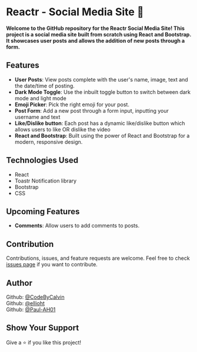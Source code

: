 # Reactr - Social Media Site 💬

<strong>Welcome to the GitHub repository for the Reactr Social Media Site! This project is a social media site built from scratch using React and Bootstrap. It showcases user posts and allows the addition of new posts through a form.</strong>

<!-- **[Live demo](#)** Update the link here when the live demo is available -->

<!-- Include some screenshots of your project here -->

## Features

- **User Posts**: View posts complete with the user's name, image, text and the date/time of posting.
- **Dark Mode Toggle**: Use the inbuilt toggle button to switch between dark mode and light mode
- **Emoji Picker**: Pick the right emoji for your post.
- **Post Form**: Add a new post through a form input, inputting your username and text
- **Like/Dislike button**: Each post has a dynamic like/dislike button which allows users to like OR dislike the video
- **React and Bootstrap**: Built using the power of React and Bootstrap for a modern, responsive design.

## Technologies Used

- React
- Toastr Notification library
- Bootstrap
- CSS

## Upcoming Features

- **Comments**: Allow users to add comments to posts.

## Contribution

Contributions, issues, and feature requests are welcome. Feel free to check [issues page](https://github.com/CodeByCalvin/reactsocialmediasite/issues) if you want to contribute.

## Author

Github: [@CodeByCalvin](https://github.com/CodeByCalvin)
<br>Github: [@ellioht](https://github.com/ellioht)
<br>Github: [@Paul-AH01](https://github.com/Paul-AH01)

## Show Your Support

Give a ⭐️ if you like this project!
